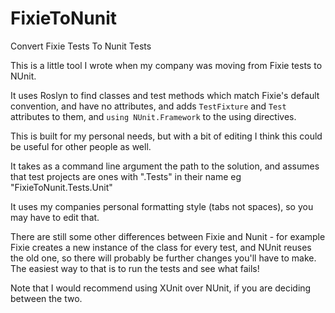 # FixieToNunit
Convert Fixie Tests To Nunit Tests

This is a little tool I wrote when my company was moving from Fixie tests to NUnit.

It uses Roslyn to find classes and test methods which match Fixie's default convention, and have no attributes, and adds `TestFixture` and `Test` attributes to them, and `using NUnit.Framework` to the using directives.

This is built for my personal needs, but with a bit of editing I think this could be useful for other people as well.

It takes as a command line argument the path to the solution, and assumes that test projects are ones with ".Tests" in their name eg "FixieToNunit.Tests.Unit"

It uses my companies personal formatting style (tabs not spaces), so you may have to edit that.

There are still some other differences between Fixie and Nunit - for example Fixie creates a new instance of the class for every test, and NUnit reuses the old one, so there will probably be further changes you'll have to make. The easiest way to that is to run the tests and see what fails!

Note that I would recommend using XUnit over NUnit, if you are deciding between the two.
